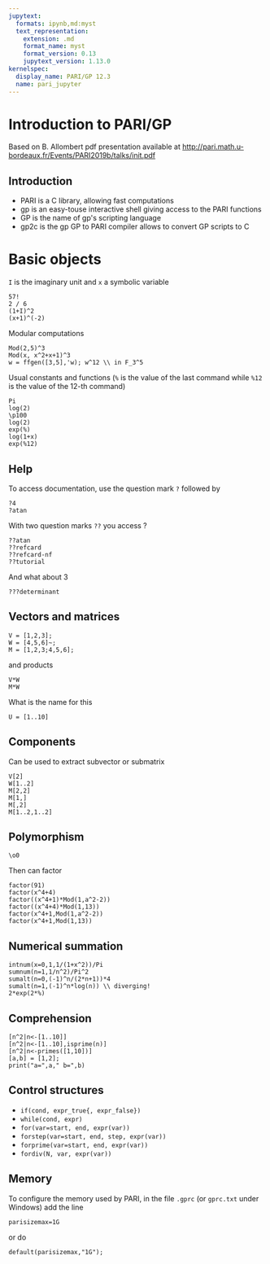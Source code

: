 ```yaml
---
jupytext:
  formats: ipynb,md:myst
  text_representation:
    extension: .md
    format_name: myst
    format_version: 0.13
    jupytext_version: 1.13.0
kernelspec:
  display_name: PARI/GP 12.3
  name: pari_jupyter
---
```


# Introduction to PARI/GP

Based on B. Allombert pdf presentation available at http://pari.math.u-bordeaux.fr/Events/PARI2019b/talks/init.pdf

## Introduction

- PARI is a C library, allowing fast computations
- gp is an easy-touse interactive shell giving access to the PARI functions
- GP is the name of gp's scripting language
- gp2c is the gp GP to PARI compiler allows to convert GP scripts to C

# Basic objects

`I` is the imaginary unit and `x` a symbolic variable
```{code-cell} gp
57!
2 / 6
(1+I)^2
(x+1)^(-2)
```
Modular computations
```{code-cell}
Mod(2,5)^3
Mod(x, x^2+x+1)^3
w = ffgen([3,5],'w); w^12 \\ in F_3^5
```
Usual constants and functions (`%` is the value of the last command while `%12` is the value of the 12-th command)
```{code-cell} gp
Pi
log(2)
\p100
log(2)
exp(%)
log(1+x)
exp(%12)
```

## Help

To access documentation, use the question mark `?` followed by 
```{code-cell} gp
?4
?atan
```

With two question marks `??` you access ?
```{code-cell} gp
??atan
??refcard
??refcard-nf
??tutorial
```
And what about 3
```{code-cell} gp
???determinant
```

## Vectors and matrices

```{code-cell} gp
V = [1,2,3];
W = [4,5,6]~;
M = [1,2,3;4,5,6];
```
and products
```{code-cell} gp
V*W
M*W
```
What is the name for this
```{code-cell} gp
U = [1..10]
```

## Components

Can be used to extract subvector or submatrix
```{code-cell} gp
V[2]
W[1..2]
M[2,2]
M[1,]
M[,2]
M[1..2,1..2]
```

## Polymorphism

```{code-cell} gp
\o0
```
Then can factor
```{code-cell} gp
factor(91)
factor(x^4+4)
factor((x^4+1)*Mod(1,a^2-2))
factor((x^4+4)*Mod(1,13))
factor(x^4+1,Mod(1,a^2-2))
factor(x^4+1,Mod(1,13))
```

## Numerical summation
```{code-cell} gp
intnum(x=0,1,1/(1+x^2))/Pi
sumnum(n=1,1/n^2)/Pi^2
sumalt(n=0,(-1)^n/(2*n+1))*4
sumalt(n=1,(-1)^n*log(n)) \\ diverging!
2*exp(2*%)
```

## Comprehension
```{code-cell} gp
[n^2|n<-[1..10]]
[n^2|n<-[1..10],isprime(n)]
[n^2|n<-primes([1,10])]
[a,b] = [1,2];
print("a=",a," b=",b)
```

## Control structures

- `if(cond, expr_true{, expr_false})`
- `while(cond, expr)`
- `for(var=start, end, expr(var))`
- `forstep(var=start, end, step, expr(var))`
- `forprime(var=start, end, expr(var))`
- `fordiv(N, var, expr(var))`

## Memory

To configure the memory used by PARI, in the file `.gprc` (or
`gprc.txt` under Windows) add the line

    parisizemax=1G

or do

```{code-cell} gp
default(parisizemax,"1G");
```
